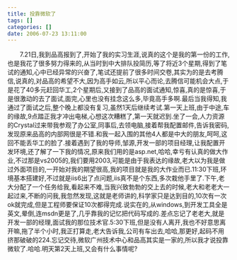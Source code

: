 ```yaml
---
title: 投靠微软了
tags: []
categories: []
date: 2006-07-23 13:11:00 
---
```



&emsp;&emsp;7.21日,我到品高报到了,开始了我的实习生涯,说真的这个是我的第一份的工作,也是我花了很多努力得来的,从当时到中大排队投简历,等了将近3个星期,得到了笔试的通知,心中已经异常的兴奋了,笔试还提前了很多时间交卷,其实为的是去考腾信,说真的,对品高的希望不大,因为高手如云,所以平心而论,去腾信可能机会大点,于是花了40多元赶回华工,2个星期后,又接到了品高的面试通知,惊喜,真的是惊喜,于是很激动的去了面试,面完,心里也没有挂念这么多,毕竟高手多啊.最后当我得知,我通过了面试之后,整个晚上都没有复习,虽然1天后继续考试.第一天上班,由于中途,车的缘故,9点踏正我才冲出电梯,心想这次糟糕了,第一天就迟到.坐了一会,人力资源的Crystal过来带我参观了办公室,同事后,去领电脑,接着帮我配置邮件,告诉我密码,发现原来品高的内部网很是不错.和我一起入围的其他4人都是中大的朋友,呵呵,这回不能丢华工的脸了.接着遇到了我的导师,邹源,开发一部的项目经理,让我配置开发环境,还了解了一下我的情况,原来我们用的是asp.net,哈哈,幸亏有认真的做大作业,不过那是vs2005的,我们要用2003,可能是由于我表达的缘故,老大以为我是做过外面项目的,一开始对我的期望很高,我的项目就是我的大作业而已.11:30下班,环境基本搭建好,不过就是iis6出了点问题,iis真不是个东西,多次栽他手里了.下午,老大分配了一个任务给我,看起来不难,当我兴致勃勃的交上去的时候,老大和老老大一起过来,不断的问我,我忽然发现,这就是老师讲的,科学家只是达到目的,10次有一次ok就完成,但是工程师要保证10次都得完成.说实在的,从windows,到开发工具全是英文,晕倒,连msdn更是了,几乎靠我的记忆把代码写成的.差点忘记了老老大,就是开发一部的经理,面试我的那位技术官.5:30下班,但是没有人离开,我也不好意思离开嘛,拖了半个小时,我正打算走,老大告诉我,公司有车出去,哈哈,那更好,起码不用挤那破破的224.忘记交待,微软广州技术中心和品高其实是一家的,所以我才说投靠微软了.哈哈.明天第2天上班,又会有什么事情呢?